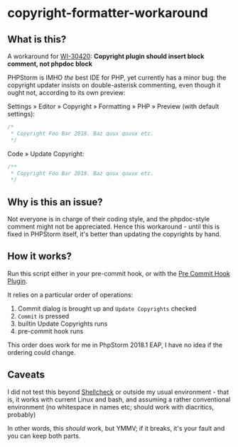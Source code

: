 # copyright-formatter-workaround
## What is this?
A workaround for [WI-30420](https://youtrack.jetbrains.com/issue/WI-30420): **Copyright plugin should insert block comment, not phpdoc block**

PHPStorm is IMHO *the* best IDE for PHP, yet currently has a minor bug: the copyright updater insists on double-asterisk commenting, even though it ought not, according to its own preview:

Settings » Editor » Copyright » Formatting » PHP » Preview (with default settings):

```php
/*
 * Copyright Foo Bar 2018. Baz quux quuux etc.
 */
```

Code » Update Copyright:
```php
/**
 * Copyright Foo Bar 2018. Baz quux quuux etc.
 */
```

## Why is this an issue?
Not everyone is in charge of their coding style, and the phpdoc-style comment might not be appreciated. Hence this workaround - until this is fixed in PHPStorm itself, it's better than updating the copyrights by hand.

## How it works?
Run this script either in your pre-commit hook, or with the [Pre Commit Hook Plugin](https://github.com/yahely/PreCommitHookPlugin).

It relies on a particular order of operations:
1. Commit dialog is brought up and `Update Copyrights` checked
2. `Commit` is pressed
3. builtin Update Copyrights runs
4. pre-commit hook runs

This order does work for me in PhpStorm 2018.1 EAP, I have no idea if the ordering could change. 

## Caveats
I did not test this beyond [Shellcheck](https://github.com/koalaman/shellcheck) or outside my usual environment - that is, it works with current Linux and bash, and assuming a rather conventional environment (no whitespace in names etc; should work with diacritics, probably)

In other words, this *should* work, but YMMV; if it breaks, it's your fault and you can keep both parts.
